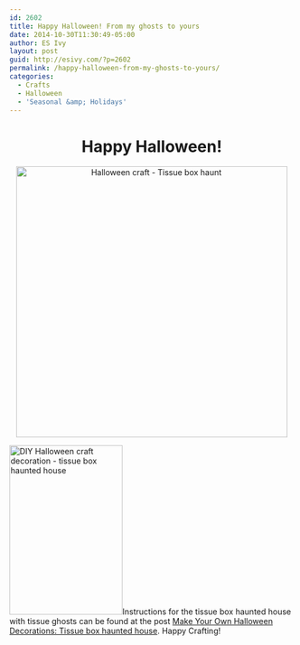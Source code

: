 ```yaml
---
id: 2602
title: Happy Halloween! From my ghosts to yours
date: 2014-10-30T11:30:49-05:00
author: ES Ivy
layout: post
guid: http://esivy.com/?p=2602
permalink: /happy-halloween-from-my-ghosts-to-yours/
categories:
  - Crafts
  - Halloween
  - 'Seasonal &amp; Holidays'
---
```

<h1 style="text-align: center;">
  Happy Halloween!
</h1>

<p style="text-align: center;">
  <img class="aligncenter size-full wp-image-2603" src="http://esivy.com/wordpress/wp-content/uploads/2014/10/Tissue-haunt.gif" alt="Halloween craft - Tissue box haunt" width="480" height="480" />
</p>

<p style="text-align: left;">
  <a href="http://esivy.com/?p=1101"><img class="alignright wp-image-1102 size-medium" src="http://esivy.com/wordpress/wp-content/uploads/2013/10/tissue-box-haunted-house-350-x-525-200x300.jpg" alt="DIY Halloween craft decoration - tissue box haunted house" width="200" height="300" srcset="https://esivy.com/wordpress/wp-content/uploads/2013/10/tissue-box-haunted-house-350-x-525-200x300.jpg 200w, https://esivy.com/wordpress/wp-content/uploads/2013/10/tissue-box-haunted-house-350-x-525.jpg 350w" sizes="(max-width: 200px) 100vw, 200px" /></a>Instructions for the tissue box haunted house with tissue ghosts can be found at the post <a href="http://esivy.com/?p=1101">Make Your Own Halloween Decorations: Tissue box haunted house</a>. Happy Crafting!
</p>